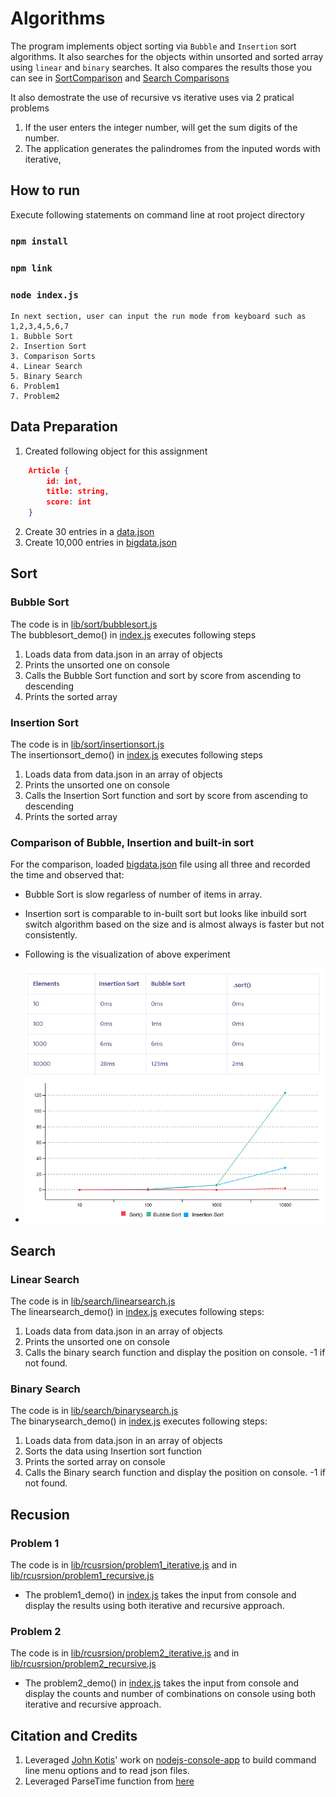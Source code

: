 # Algorithms

The program implements object sorting via `Bubble` and `Insertion` sort algorithms. It  also searches for the objects within unsorted and sorted array using `linear` and `binary` searches. It also compares the results those you can see in [SortComparison](data/sortcomparison.png) and [Search Comparisons](data/searchcomparison.png)  

It also demostrate the use of recursive vs iterative uses via 2 pratical problems
1. If the user enters the integer number, will get the sum digits of the number.
2. The application generates the palindromes from the inputed words with iterative, 

## How to run

Execute following statements on command line at root project directory  

### `npm install`
### `npm link`
### `node index.js`  
	In next section, user can input the run mode from keyboard such as 1,2,3,4,5,6,7  
	1. Bubble Sort   
	2. Insertion Sort   
	3. Comparison Sorts  
	4. Linear Search  
	5. Binary Search  
	6. Problem1  
	7. Problem2  


## Data Preparation 
1.	Created following object for this assignment  
``` json 
    Article { 
        id: int, 
        title: string, 
        score: int
    }
```
2.	Create 30 entries in a [data.json](data.json) 
3.	Create 10,000 entries in [bigdata.json](bigdata.json) 

##	Sort 

### Bubble Sort
The code is in [lib/sort/bubblesort.js](lib/sort/bubblesort.js)  
The bubblesort_demo() in [index.js](index.js) executes following steps

1.	Loads data from data.json  in an array of objects
2.  Prints the unsorted one on console
3.	Calls the Bubble Sort function and sort by score from ascending to descending
4.	Prints the sorted array

### Insertion Sort
The code is in [lib/sort/insertionsort.js](lib/sort/insertionsort.js)  
The insertionsort_demo() in [index.js](index.js) executes following steps

1.	Loads data from data.json  in an array of objects
2.  Prints the unsorted one on console
3.	Calls the Insertion Sort function and sort by score from ascending to descending
4.	Prints the sorted array

### Comparison of Bubble, Insertion and built-in sort

For the comparison, loaded [bigdata.json](bigdata.json) file using all three and recorded the time and observed that:
- Bubble Sort is slow regarless of number of items in array.
- Insertion sort is comparable to in-built sort but looks like inbuild sort switch algorithm based on the size and is almost always is faster but not consistently.  

- Following is the visualization of above experiment   
- ![comparison](data/sortcomparison.png)

## Search

### Linear Search
The code is in [lib/search/linearsearch.js](lib/search/linearsearch.js)  
The linearsearch_demo() in [index.js](index.js) executes following steps:  

1.	Loads data from data.json in an array of objects
2.	Prints the unsorted one on console
3.	Calls the binary search function and display the position on console. -1 if not found.

### Binary Search
The code is in [lib/search/binarysearch.js](lib/search/binarysearch.js)  
The binarysearch_demo() in [index.js](index.js) executes following steps:  

1.	Loads data from data.json in an array of objects
2.  Sorts the data using Insertion sort function
3.	Prints the sorted array on console
4.	Calls the Binary search function and display the position on console. -1 if not found.

## Recusion

### Problem 1
The code is in [lib/rcusrsion/problem1_iterative.js](lib/rcusrsion/problem1_iterative.js) and in [lib/rcusrsion/problem1_recursive.js](lib/rcusrsion/problem1_recursive.js)

- The problem1_demo() in [index.js](index.js) takes the input from console and display the results using both iterative and recursive approach.
 
### Problem 2
The code is in [lib/rcusrsion/problem2_iterative.js](lib/rcusrsion/problem1_iterative.js) and in [lib/rcusrsion/problem2_recursive.js](lib/rcusrsion/problem1_recursive.js)

- The problem2_demo() in [index.js](index.js) takes the input from console and display the counts and number of combinations on console using both iterative and recursive approach.  
 
 
## Citation and Credits

1. Leveraged [John Kotis](https://github.com/johnkottis)' work on [nodejs-console-app](https://github.com/johnkottis/nodejs-console-app) to build command line menu options and to read json files.
2. Leveraged ParseTime function from [here](https://npmdoc.github.io/node-npmdoc-tcp-ping/build/apidoc.html)
